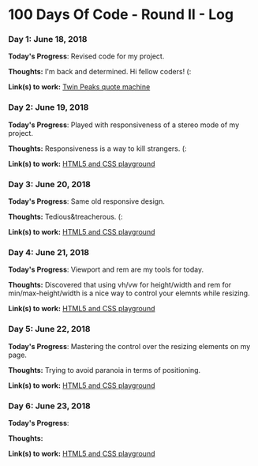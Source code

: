 # 100 Days Of Code - Round II - Log

### Day 1: June 18, 2018

**Today's Progress**: Revised code for my project.

**Thoughts:** I'm back and determined. Hi fellow coders! (:

**Link(s) to work:** [Twin Peaks quote machine](https://github.com/gorniczy/quotes-of-twin-peaks)


### Day 2: June 19, 2018

**Today's Progress**: Played with responsiveness of a stereo mode of my project.

**Thoughts:** Responsiveness is a way to kill strangers. (:

**Link(s) to work:** [HTML5 and CSS playground](https://github.com/gorniczy/my100daysOfCode)


### Day 3: June 20, 2018

**Today's Progress**: Same old responsive design.

**Thoughts:** Tedious&treacherous. (:

**Link(s) to work:** [HTML5 and CSS playground](https://github.com/gorniczy/my100daysOfCode)


### Day 4: June 21, 2018

**Today's Progress**: Viewport and rem are my tools for today.

**Thoughts:** Discovered that using vh/vw for height/width and rem for min/max-height/width is a nice way to control your elemnts while resizing.

**Link(s) to work:** [HTML5 and CSS playground](https://github.com/gorniczy/my100daysOfCode)


### Day 5: June 22, 2018

**Today's Progress**: Mastering the control over the resizing elements on my page.

**Thoughts:** Trying to avoid paranoia in terms of positioning.

**Link(s) to work:** [HTML5 and CSS playground](https://github.com/gorniczy/my100daysOfCode)


### Day 6: June 23, 2018

**Today's Progress**:

**Thoughts:**

**Link(s) to work:** [HTML5 and CSS playground](https://github.com/gorniczy/my100daysOfCode)
